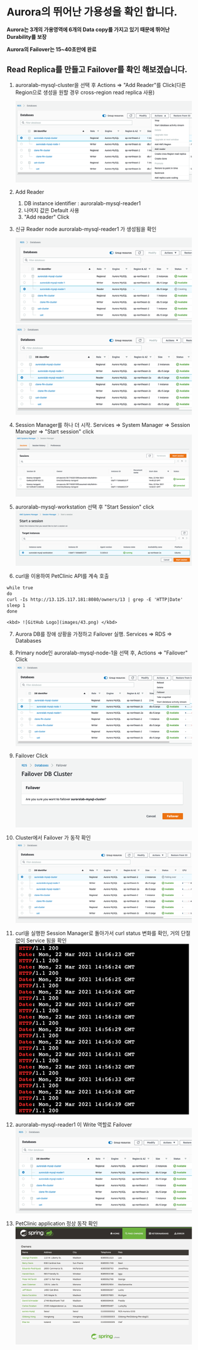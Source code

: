 # Aurora의 뛰어난 가용성을 확인 합니다.

**Aurora는 3개의 가용영역에 6개의 Data copy를 가지고 있기 때문에 뛰어난 Durability를 보장**

**Aurora의 Failover는 15~40초만에 완료**

## Read Replica를 만들고 Failover를 확인 해보겠습니다.

1.  auroralab-mysql-cluster을 선택 후 Actions => "Add Reader"를 Click(다른 Region으로 생성을 원할 경우 cross-region read replica 사용)

    <kbd> ![GitHub Logo](images/38.png) </kbd>

2.  Add Reader

    1. DB instance identifier : auroralab-mysql-reader1
    2. 나머지 값은 Default 사용
    3. "Add reader" Click

3.  신규 Reader node auroralab-mysql-reader1 가 생성됨을 확인

    <kbd> ![GitHub Logo](images/39.png) </kbd>
    <kbd> ![GitHub Logo](images/40.png) </kbd>

4.  Session Manager를 하나 더 시작. Services => System Manager => Session Manager => "Start session" click
    <kbd> ![GitHub Logo](images/41.png) </kbd>

5.  auroralab-mysql-workstation 선택 후 "Start Session" click
    <kbd> ![GitHub Logo](images/42.png) </kbd>

6.  curl을 이용하여 PetClinic API를 계속 호출

```
while true
do
curl -Is http://13.125.117.181:8080/owners/13 | grep -E 'HTTP|Date'
sleep 1
done
```

    <kbd> ![GitHub Logo](images/43.png) </kbd>

7. Aurora DB를 장애 상황을 가정하고 Failover 실행. Services => RDS => Databases

8. Primary node인 auroralab-mysql-node-1을 선택 후, Actions => "Failover" Click
   <kbd> ![GitHub Logo](images/44.png) </kbd>

9. Failover Click
   <kbd> ![GitHub Logo](images/45.png) </kbd>

10. Cluster에서 Failover 가 동작 확인
    <kbd> ![GitHub Logo](images/46.png) </kbd>

11. curl을 실행한 Session Manager로 돌아가서 curl status 변화를 확인, 거의 단절 없이 Service 됨을 확인
    <kbd> ![GitHub Logo](images/47.png) </kbd>

12. auroralab-mysql-reader1 이 Write 역할로 Failover
    <kbd> ![GitHub Logo](images/48.png) </kbd>

13. PetClinic application 정상 동작 확인
    <kbd> ![GitHub Logo](images/49.png) </kbd>
